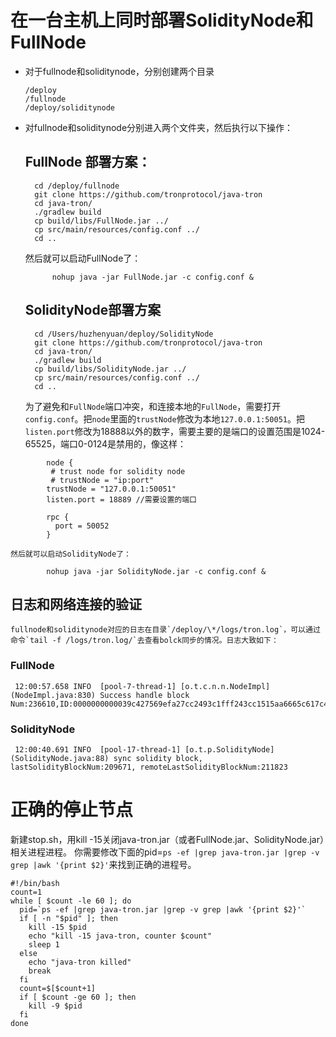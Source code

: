 # 在一台主机上同时部署SolidityNode和FullNode

+ 对于fullnode和soliditynode，分别创建两个目录

      /deploy
      /fullnode
      /deploy/soliditynode

+ 对fullnode和soliditynode分别进入两个文件夹，然后执行以下操作：
 
  ## FullNode 部署方案：

        cd /deploy/fullnode
        git clone https://github.com/tronprotocol/java-tron
        cd java-tron/
        ./gradlew build
        cp build/libs/FullNode.jar ../
        cp src/main/resources/config.conf ../
        cd ..

    然后就可以启动FullNode了：  
            
            nohup java -jar FullNode.jar -c config.conf &
            
  ## SolidityNode部署方案
 
        cd /Users/huzhenyuan/deploy/SolidityNode
        git clone https://github.com/tronprotocol/java-tron
        cd java-tron/
        ./gradlew build
        cp build/libs/SolidityNode.jar ../
        cp src/main/resources/config.conf ../
        cd ..
 
     为了避免和`FullNode`端口冲突，和连接本地的`FullNode`，需要打开`config.conf`。把`node`里面的`trustNode`修改为本地`127.0.0.1:50051`。把`listen.port`修改为18888以外的数字，需要主要的是端口的设置范围是1024-65525，端口0-0124是禁用的，像这样：
```
        node {
         # trust node for solidity node
         # trustNode = "ip:port"
        trustNode = "127.0.0.1:50051"
        listen.port = 18889 //需要设置的端口

        rpc {
          port = 50052
        }
```
 
    然后就可以启动SolidityNode了：
        
            nohup java -jar SolidityNode.jar -c config.conf &
    
 ## 日志和网络连接的验证
    fullnode和soliditynode对应的日志在目录`/deploy/\*/logs/tron.log`，可以通过命令`tail -f /logs/tron.log/`去查看bolck同步的情况。日志大致如下：
 ### FullNode
     12:00:57.658 INFO  [pool-7-thread-1] [o.t.c.n.n.NodeImpl](NodeImpl.java:830) Success handle block Num:236610,ID:0000000000039c427569efa27cc2493c1fff243cc1515aa6665c617c45d2e1bf
 ### SolidityNode
     12:00:40.691 INFO  [pool-17-thread-1] [o.t.p.SolidityNode](SolidityNode.java:88) sync solidity block, lastSolidityBlockNum:209671, remoteLastSolidityBlockNum:211823 

# 正确的停止节点
新建stop.sh，用kill -15关闭java-tron.jar（或者FullNode.jar、SolidityNode.jar）相关进程进程。
你需要修改下面的pid=`ps -ef |grep java-tron.jar |grep -v grep |awk '{print $2}'`来找到正确的进程号。
```
#!/bin/bash
count=1
while [ $count -le 60 ]; do
  pid=`ps -ef |grep java-tron.jar |grep -v grep |awk '{print $2}'`
  if [ -n "$pid" ]; then
    kill -15 $pid
    echo "kill -15 java-tron, counter $count"
    sleep 1
  else
    echo "java-tron killed"
    break
  fi
  count=$[$count+1]
  if [ $count -ge 60 ]; then
    kill -9 $pid
  fi
done
```

